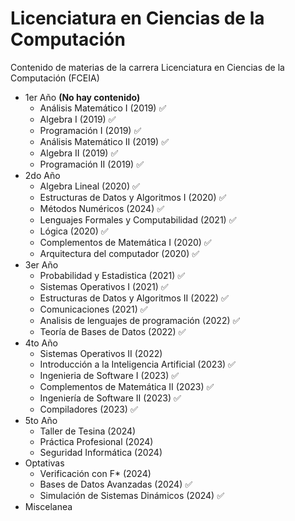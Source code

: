 # Licenciatura en Ciencias de la Computación
Contenido de materias de la carrera Licenciatura en Ciencias de la Computación (FCEIA)

- 1er Año __(No hay contenido)__
  - Análisis Matemático I (2019) &#x2705;
  - Algebra I (2019) &#x2705;
  - Programación I (2019) &#x2705;
  - Análisis Matemático II (2019) &#x2705;
  - Algebra II (2019) &#x2705;
  - Programación II (2019) &#x2705;
- 2do Año
  - Algebra Lineal (2020) &#x2705;
  - Estructuras de Datos y Algoritmos I (2020) &#x2705;
  - Métodos Numéricos (2024) &#x2705;
  - Lenguajes Formales y Computabilidad (2021) &#x2705;
  - Lógica (2020) &#x2705;
  - Complementos de Matemática I (2020) &#x2705;
  - Arquitectura del computador (2020) &#x2705;
- 3er Año
  - Probabilidad y Estadistica (2021) &#x2705;
  - Sistemas Operativos I (2021) &#x2705;
  - Estructuras de Datos y Algoritmos II (2022) &#x2705;
  - Comunicaciones (2021) &#x2705;
  - Analisis de lenguajes de programación (2022) &#x2705;
  - Teoría de Bases de Datos (2022) &#x2705;
- 4to Año
  - Sistemas Operativos II (2022) 
  - Introducción a la Inteligencia Artificial (2023) &#x2705;
  - Ingenieria de Software I (2023) &#x2705;
  - Complementos de Matemática II (2023) &#x2705;
  - Ingeniería de Software II (2023) &#x2705;
  - Compiladores (2023) &#x2705;
- 5to Año
  - Taller de Tesina (2024)
  - Práctica Profesional (2024)
  - Seguridad Informática (2024)
- Optativas
  - Verificación con F* (2024)
  - Bases de Datos Avanzadas (2024) &#x2705;
  - Simulación de Sistemas Dinámicos (2024) &#x2705;
- Miscelanea
